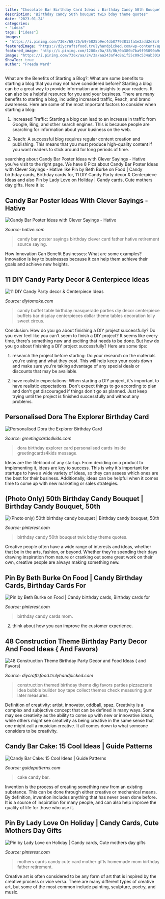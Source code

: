 ```yaml
---
title: "Chocolate Bar Birthday Card Ideas : Birthday Candy 50th Bouquet Twix Bday Theme Quotes"
description: "Birthday candy 50th bouquet twix bday theme quotes"
date: "2023-01-24"
categories:
- "ideas"
tags: ["ideas"]
images:
- "https://i.pinimg.com/736x/68/25/b9/6825b9ec4db87793813fa1e2add2e8c4---birthday-birthday-gifts.jpg"
featuredImage: "https://diycraftsfood.trulyhandpicked.com/wp-content/uploads/2016/05/Construction-Party-Snack-ideas.jpg"
featured_image: "http://i.pinimg.com/1200x/0a/38/0b/0a380b7ba9f95090a9dec03065714378.jpg"
image: "https://i.pinimg.com/736x/aa/24/3a/aa243af4c8a1f55c09c534ab30166bdc--candy-cards-mothers-day.jpg"
ShowToc: true
author: "Freeda Ward"
---
```



What are the Benefits of Starting a Blog?: What are some benefits to starting a blog that you may not have considered before?
Starting a blog can be a great way to provide information and insights to your readers. It can also be a helpful resource for you and your business. There are many benefits to starting a blog, including increased traffic, Reach, and brand awareness. Here are some of the most important factors to consider when starting a blog: 
1. Increased Traffic: Starting a blog can lead to an increase in traffic from Google, Bing, and other search engines. This is because people are searching for information about your business on the web. 

2. Reach: A successful blog requires regular content creation and publishing. This means that you must produce high-quality content if you want readers to stick around for long periods of time.

	

		
searching about Candy Bar Poster Ideas with Clever Sayings - Hative you've visit to the right page. We have 8 Pics about Candy Bar Poster Ideas with Clever Sayings - Hative like Pin by Beth Burke on Food | Candy birthday cards, Birthday cards for, 11 DIY Candy Party decor &amp; Centerpiece Ideas and also Pin by Lady Love on Holiday | Candy cards, Cute mothers day gifts. Here it is:
		
    
## Candy Bar Poster Ideas With Clever Sayings - Hative

<img loading=lazy src="https://hative.com/wp-content/uploads/2015/01/candy-bar-sayings/12-candy-bar-saying-ideas.jpg" onerror="this.onerror=null;this.src='https://tse3.mm.bing.net/th?id=OIP.xXtAGYzQS3vZBkdTWtcs0wHaJ4&amp;pid=15.1';" alt="Candy Bar Poster Ideas with Clever Sayings - Hative">

_Source: hative.com_

>candy bar poster sayings birthday clever card father hative retirement source saying. 

	

How Innovation Can Benefit Businesses: What are some examples?
Innovation is key to businesses because it can help them achieve their goals and achieve new heights.

    
## 11 DIY Candy Party Decor &amp; Centerpiece Ideas

<img loading=lazy src="https://www.diytomake.com/wp-content/uploads/2015/10/party-ideas-candy-buffet.jpg" onerror="this.onerror=null;this.src='https://tse2.mm.bing.net/th?id=OIP.pFmsEyA94bnu7RzMKQVsxQHaGh&amp;pid=15.1';" alt="11 DIY Candy Party decor &amp; Centerpiece Ideas">

_Source: diytomake.com_

>candy buffet table birthday masquerade parties diy decor centerpiece buffets bar display centerpieces dollar theme tables decoration lolly sweet circus. 

	

Conclusion: How do you go about finishing a DIY project successfully?
Do you ever feel like you can't seem to finish a DIY project? It seems like every time, there's something new and exciting that needs to be done. But how do you go about finishing a DIY project successfully? Here are some tips: 
1. research the project before starting: Do your research on the materials you're using and what they cost. This will help keep your costs down and make sure you're taking advantage of any special deals or discounts that may be available. 

2. have realistic expectations: When starting a DIY project, it's important to have realistic expectations. Don't expect things to go according to plan and don't get discouraged if things don't go as planned. Just keep trying until the project is finished successfully and without any problems. 


    
## Personalised Dora The Explorer Birthday Card

<img loading=lazy src="http://www.greetingcards4kids.com/ekmps/shops/kacey36/images/personalised-dora-the-explorer-birthday-card-92-p[ekm]707x999[ekm].jpg" onerror="this.onerror=null;this.src='https://tse2.mm.bing.net/th?id=OIP.P5-zjM5eEJta2xm7PTbHggHaKd&amp;pid=15.1';" alt="Personalised Dora the Explorer Birthday Card">

_Source: greetingcards4kids.com_

>dora birthday explorer card personalised cards inside greetingcards4kids message. 

	

Ideas are the lifeblood of any startup. From deciding on a product to implementing it, ideas are key to success. This is why it's important for startups to have a wide variety of ideas, so they can assess which ones are the best for their business. Additionally, ideas can be helpful when it comes time to come up with new marketing or sales strategies.

    
## (Photo Only) 50th Birthday Candy Bouquet | Birthday Candy Bouquet, 50th

<img loading=lazy src="http://i.pinimg.com/1200x/0a/38/0b/0a380b7ba9f95090a9dec03065714378.jpg" onerror="this.onerror=null;this.src='https://tse2.mm.bing.net/th?id=OIP.o8pur98Q6WBmNJYUxDFESAHaJ4&amp;pid=15.1';" alt="(Photo only) 50th birthday candy bouquet | Birthday candy bouquet, 50th">

_Source: pinterest.com_

>birthday candy 50th bouquet twix bday theme quotes. 

	

Creative people often have a wide range of interests and ideas, whether that be in the arts, fashion, or beyond. Whether they're spending their days drawing inspiration from nature or cranking out some great work on their own, creative people are always making something new.

    
## Pin By Beth Burke On Food | Candy Birthday Cards, Birthday Cards For

<img loading=lazy src="https://i.pinimg.com/736x/68/25/b9/6825b9ec4db87793813fa1e2add2e8c4---birthday-birthday-gifts.jpg" onerror="this.onerror=null;this.src='https://tse3.mm.bing.net/th?id=OIP.eomc5SujciW6NQP2NdN9hQHaJ4&amp;pid=15.1';" alt="Pin by Beth Burke on Food | Candy birthday cards, Birthday cards for">

_Source: pinterest.com_

>birthday candy cards mom. 

	

2. think about how you can improve the customer experience.

    
## 48 Construction Theme Birthday Party Decor And Food Ideas { And Favors)

<img loading=lazy src="https://diycraftsfood.trulyhandpicked.com/wp-content/uploads/2016/05/Construction-Party-Snack-ideas.jpg" onerror="this.onerror=null;this.src='https://tse2.mm.bing.net/th?id=OIP.cNBKvtd0ibk5IoD7bby4UAHaMW&amp;pid=15.1';" alt="48 Construction Theme Birthday Party Decor and Food Ideas { and Favors)">

_Source: diycraftsfood.trulyhandpicked.com_

>construction themed birthday theme dig favors parties pizzazzerie idea bubble builder boy tape collect themes check measuring gum later measures. 

	

Definition of creativity: artist, innovator, oddball, spaz.
Creativity is a complex and subjective concept that can be defined in many ways. Some may see creativity as the ability to come up with new or innovative ideas, while others might see creativity as being creative in the same sense that one might call a musician creative. It all comes down to what someone considers to be creativity.

    
## Candy Bar Cake: 15 Cool Ideas | Guide Patterns

<img loading=lazy src="https://www.guidepatterns.com/wp-content/uploads/2016/05/How-to-Make-a-Candy-Bar-Cake.jpg" onerror="this.onerror=null;this.src='https://tse3.mm.bing.net/th?id=OIP.Db2q3Xoz-Q-949oIMXXHuQHaNB&amp;pid=15.1';" alt="Candy Bar Cake: 15 Cool Ideas | Guide Patterns">

_Source: guidepatterns.com_

>cake candy bar. 

	

Invention is the process of creating something new from an existing substance. This can be done through either creative or mechanical means. By definition, invention includes anything that has never been done before. It is a source of inspiration for many people, and can also help improve the quality of life for those who use it.

    
## Pin By Lady Love On Holiday | Candy Cards, Cute Mothers Day Gifts

<img loading=lazy src="https://i.pinimg.com/736x/aa/24/3a/aa243af4c8a1f55c09c534ab30166bdc--candy-cards-mothers-day.jpg" onerror="this.onerror=null;this.src='https://tse4.mm.bing.net/th?id=OIP.tzddJbAY0OIWuhsgWzduVQHaJ4&amp;pid=15.1';" alt="Pin by Lady Love on Holiday | Candy cards, Cute mothers day gifts">

_Source: pinterest.com_

>mothers cards candy cute card mother gifts homemade mom birthday father retirement. 

	

Creative art is often considered to be any form of art that is inspired by the creative process or vice versa. There are many different types of creative art, but some of the most common include painting, sculpture, poetry, and music.

